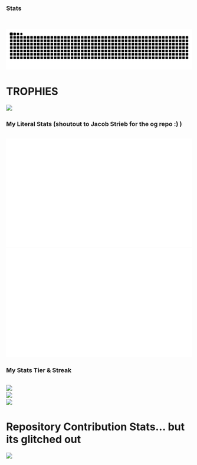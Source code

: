 <div>
  <h3>Stats</h3>
  <h2></h2>
</div>

<br>

<picture>
  <source media="(prefers-color-scheme: dark)" srcset="github-snake-dark.svg" />
  <source media="(prefers-color-scheme: light)" srcset="github-snake.svg" />
  <img alt="github-snake" src="github-snake.svg" />
</picture>

<h1>TROPHIES</h1>


![](https://github-profile-trophy.vercel.app/?username=enessmr&theme=shadow_green&no-frame=false&no-bg=true&margin-w=4)

<h3>My Literal Stats (shoutout to Jacob Strieb for the og repo :) )</h3>
<h2></h2>

![GitHub Stats](https://raw.githubusercontent.com/enessmr/github-stats/master/generated/overview.svg#gh-light-mode-only)
![GitHub Stats](https://raw.githubusercontent.com/enessmr/github-stats/master/generated/overview.svg#gh-dark-mode-only)



<h3>My Stats Tier & Streak</h3>
<h2></h2>

![](https://github-readme-stats.vercel.app/api?username=enessmr&theme=shadow_green&hide_border=false&include_all_commits=false&count_private=false)<br/>
![](https://nirzak-streak-stats.vercel.app/?user=enessmr&theme=shadow_green&hide_border=false)<br/>
![](https://github-readme-stats.vercel.app/api/top-langs/?username=enessmr&theme=shadow_green&hide_border=false&include_all_commits=false&count_private=false&layout=compact)



# Repository Contribution Stats... but its glitched out
![](https://github-contributor-stats.vercel.app/api?username=enessmr&limit=5&theme=dark&combine_all_yearly_contributions=true)
